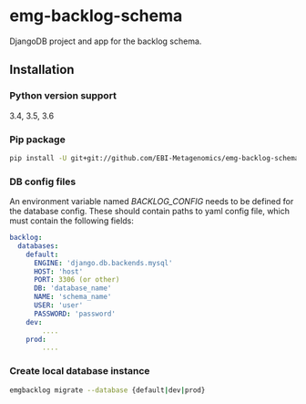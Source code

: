 # emg-backlog-schema
DjangoDB project and app for the backlog schema.
## Installation
### Python version support
3.4, 3.5, 3.6
### Pip package
```bash
pip install -U git+git://github.com/EBI-Metagenomics/emg-backlog-schema.git
```

### DB config files
An environment variable named *BACKLOG_CONFIG* needs to be defined for the database config.
These should contain paths to yaml config file, which must contain the following fields:
```yaml
backlog:
  databases:
    default:
      ENGINE: 'django.db.backends.mysql'
      HOST: 'host'
      PORT: 3306 (or other)
      DB: 'database_name'
      NAME: 'schema_name'
      USER: 'user'
      PASSWORD: 'password'
    dev:
        ....
    prod:
        ....
```

### Create local database instance
```bash
emgbacklog migrate --database {default|dev|prod}
```
